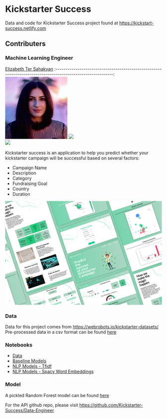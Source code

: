 # Kickstarter Success

Data and code for Kickstarter Success project found at https://kickstart-success.netlify.com

## Contributers
### Machine Learning Engineer

[Elizabeth Ter Sahakyan](https://www.github.com/elizabethts)
:-----------------------------------------------------------------------------------------------------------: 
[<img src="https://github.com/alqu7095/Cryptolytic_README/blob/master/Elizabeth.jpeg" width = "200" />](https://www.github.com/elizabethts) 
[<img src="https://github.com/favicon.ico" width="15" />](https://www.github.com/elizabethts)                      
[<img src="https://static.licdn.com/sc/h/al2o9zrvru7aqj8e1x2rzsrca" width="15">](https://www.linkedin.com/in/elizabethts)

Kickstarter success is an application to help you predict whether your kickstarter campaign will be successful based on several factors: 
- Campaign Name
- Description
- Category
- Fundraising Goal
- Country
- Duration

<img src="https://github.com/Kickstarter-Success/Machine-Learning-Engineer/blob/master/kick%20_thumb.png" width = "800" />

### Data
Data for this project comes from https://webrobots.io/kickstarter-datasets/
Pre-processed data in a csv format can be found [here](https://github.com/Kickstarter-Success/Machine-Learning-Engineer/blob/master/data_small.csv)

### Notebooks
- [Data](https://github.com/Kickstarter-Success/Machine-Learning-Engineer/blob/master/Kickstarter_Data.ipynb)
- [Baseline Models](https://github.com/Kickstarter-Success/Machine-Learning-Engineer/blob/master/Models.ipynb)
- [NLP Models - Tfidf](https://github.com/Kickstarter-Success/Machine-Learning-Engineer/blob/master/Model_TFIDF_vect.ipynb)
- [NLP Models - Spacy Word Embeddings](https://github.com/Kickstarter-Success/Machine-Learning-Engineer/blob/master/Model_spacy_word_embed.ipynb)

### Model
A pickled Random Forest model can be found [here](https://github.com/Kickstarter-Success/Machine-Learning-Engineer/blob/master/model_rf_wed.pkl)

For the API github repo, please visit https://github.com/Kickstarter-Success/Data-Engineer
